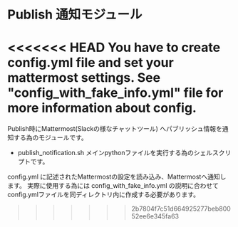 # Publish 通知モジュール

<<<<<<< HEAD
You have to create config.yml file and set your mattermost settings.
See "config_with_fake_info.yml" file for more information about config.
=======
Publish時にMattermost(Slackの様なチャットツール) へパブリッシュ情報を通知する為のモジュールです。

- publish_notification.sh
メインpythonファイルを実行する為のシェルスクリプトです。

config.yml に記述されたMattermostの設定を読み込み、Mattermostへ通知します。
実際に使用する為には config_with_fake_info.yml の説明に合わせてconfig.ymlファイルを同ディレクトリ内に作成する必要があります。 
>>>>>>> 2b7804f7c51d664925277beb80052ee6e345fa63

